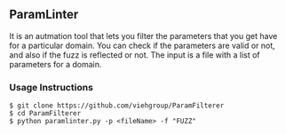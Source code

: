 ## ParamLinter

It is an autmation tool that lets you filter the parameters that you get have for a particular domain.
You can check if the parameters are valid or not, and also if the fuzz is reflected or not.
The input is a file with a list of parameters for a domain. 

### Usage Instructions
```
$ git clone https://github.com/viehgroup/ParamFilterer
$ cd ParamFilterer
$ python paramlinter.py -p <fileName> -f "FUZZ"
```

